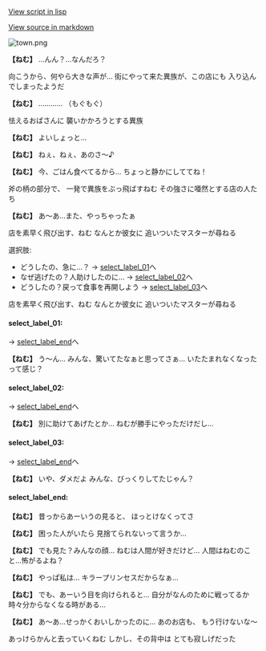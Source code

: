 [View script in lisp](../scripts/20091302.txt)

[View source in markdown](20091302.md)

![town.png](../images/backgrounds/town.png)

**【ねむ】**
…んん？…なんだろ？

向こうから、何やら大きな声が…
街にやって来た異族が、この店にも
入り込んでしまったようだ

**【ねむ】**
…………
（もぐもぐ）

怯えるおばさんに
襲いかかろうとする異族

**【ねむ】**
よいしょっと…

**【ねむ】**
ねぇ、ねぇ、あのさ〜♪

**【ねむ】**
今、ごはん食べてるから…
ちょっと静かにしててね！

斧の柄の部分で、
一発で異族をぶっ飛ばすねむ
その強さに唖然とする店の人たち

**【ねむ】**
あ〜あ…また、やっちゃったぁ

店を素早く飛び出す、ねむ
なんとか彼女に
追いついたマスターが尋ねる

選択肢:
- どうしたの、急に…？ → [select_label_01](#select_label_01)へ
- なぜ逃げたの？人助けしたのに… → [select_label_02](#select_label_02)へ
- どうしたの？戻って食事を再開しよう → [select_label_03](#select_label_03)へ

店を素早く飛び出す、ねむ
なんとか彼女に
追いついたマスターが尋ねる

#### select_label_01:
 → [select_label_end](#select_label_end)へ

**【ねむ】**
う〜ん…
みんな、驚いてたなぁと思ってさぁ…
いたたまれなくなったって感じ？

#### select_label_02:
 → [select_label_end](#select_label_end)へ

**【ねむ】**
別に助けてあげたとか…
ねむが勝手にやっただけだし…

#### select_label_03:
 → [select_label_end](#select_label_end)へ

**【ねむ】**
いや、ダメだよ
みんな、びっくりしてたじゃん？

#### select_label_end:

**【ねむ】**
昔っからあーいうの見ると、
ほっとけなくってさ

**【ねむ】**
困った人がいたら
見捨てられないって言うか…

**【ねむ】**
でも見た？みんなの顔…
ねむは人間が好きだけど…
人間はねむのこと…怖がるよね？

**【ねむ】**
やっぱ私は…
キラープリンセスだからなぁ…

**【ねむ】**
でも、あーいう目を向けられると…
自分がなんのために戦ってるか
時々分からなくなる時がある…

**【ねむ】**
あ〜あ…せっかくおいしかったのに…
あのお店も、
もう行けないな〜

あっけらかんと去っていくねむ
しかし、その背中は
とても寂しげだった